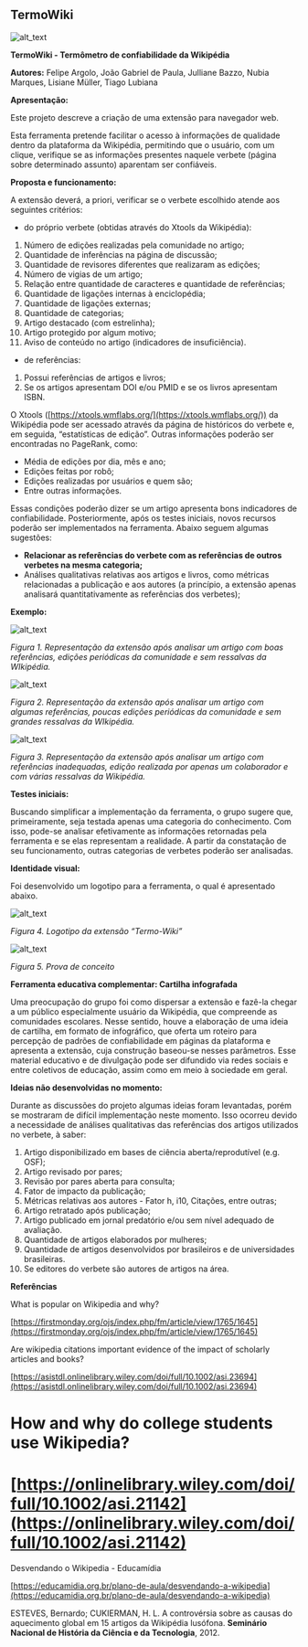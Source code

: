 ## TermoWiki

![alt_text](images/image4.png "image_tooltip")


**TermoWiki - Termômetro de confiabilidade da Wikipédia**

**Autores:** Felipe Argolo, João Gabriel de Paula, Julliane Bazzo, Nubia Marques, Lisiane Müller, Tiago Lubiana

**Apresentação:**

Este projeto descreve a criação de uma extensão para navegador web.

Esta ferramenta pretende facilitar o acesso à informações de qualidade dentro da plataforma da Wikipédia, permitindo que o usuário, com um clique, verifique se as informações presentes naquele verbete (página sobre determinado assunto) aparentam ser confiáveis.

**Proposta e funcionamento:**

A extensão deverá, a priori, verificar se o verbete escolhido atende aos seguintes critérios:

* do próprio verbete (obtidas através do Xtools da Wikipédia):
1. Número de edições realizadas pela comunidade no artigo;
2. Quantidade de inferências na página de discussão;
3. Quantidade de revisores diferentes que realizaram as edições;
4. Número de vigias de um artigo;
5. Relação entre quantidade de caracteres e quantidade de referências;
6. Quantidade de ligações internas à enciclopédia;
7. Quantidade de ligações externas;
8. Quantidade de categorias;
9. Artigo destacado (com estrelinha);
10. Artigo protegido por algum motivo;
11. Aviso de conteúdo no artigo (indicadores de insuficiência).
* de referências:
1. Possui referências de artigos e livros;
2. Se os artigos apresentam DOI e/ou PMID e se os livros apresentam ISBN.

O Xtools ([https://xtools.wmflabs.org/](https://xtools.wmflabs.org/)) da Wikipédia pode ser acessado através da página de históricos do verbete e, em seguida, “estatísticas de edição”. Outras informações poderão ser encontradas no PageRank, como:

* Média de edições por dia, mês e ano;
* Edições feitas por robô;
* Edições realizadas por usuários e quem são;
* Entre outras informações.

Essas condições poderão dizer se um artigo apresenta bons indicadores de confiabilidade. Posteriormente, após os testes iniciais, novos recursos poderão ser implementados na ferramenta. Abaixo seguem algumas sugestões:



* **Relacionar as referências do verbete com as referências de outros verbetes na mesma categoria;**
* Análises qualitativas relativas aos artigos e livros, como métricas relacionadas a publicação e aos autores (a princípio, a extensão apenas analisará quantitativamente as referências dos verbetes);

**Exemplo:**



![alt_text](images/image1.png "image_tooltip")


_Figura 1. Representação da extensão após analisar um artigo com boas referências, edições periódicas da comunidade e sem ressalvas da WIkipédia._



![alt_text](images/image2.png "image_tooltip")


_Figura 2. Representação da extensão após analisar um artigo com algumas referências, poucas edições periódicas da comunidade e sem grandes ressalvas da WIkipédia._


![alt_text](images/image5.png "image_tooltip")


_Figura 3. Representação da extensão após analisar um artigo com referências inadequadas, edição realizada por apenas um colaborador e com várias ressalvas da Wikipédia._

**Testes iniciais:**

Buscando simplificar a implementação da ferramenta, o grupo sugere que, primeiramente, seja testada apenas uma categoria do conhecimento. Com isso, pode-se analisar efetivamente as informações retornadas pela ferramenta e se elas representam a realidade. A partir da constatação de seu funcionamento, outras categorias de verbetes poderão ser analisadas.

**Identidade visual:**

Foi desenvolvido um logotipo para a ferramenta, o qual é apresentado abaixo.



![alt_text](images/image6.png "image_tooltip")


_Figura 4. Logotipo da extensão “Termo-Wiki”_



![alt_text](images/image6.png "image_tooltip")


_Figura 5. Prova de conceito_

**Ferramenta educativa complementar: Cartilha infografada**

Uma preocupação do grupo foi como dispersar a extensão e fazê-la chegar a um público especialmente usuário da Wikipédia, que compreende as comunidades escolares. Nesse sentido, houve a elaboração de uma ideia de cartilha, em formato de infográfico, que oferta um roteiro para percepção de padrões de confiabilidade em páginas da plataforma e apresenta a extensão, cuja construção baseou-se nesses parâmetros. Esse material educativo e de divulgação pode ser difundido via redes sociais e entre coletivos de educação, assim como em meio à sociedade em geral.

**Ideias não desenvolvidas no momento:**

Durante as discussões do projeto algumas ideias foram levantadas, porém se mostraram de difícil implementação neste momento. Isso ocorreu devido a necessidade de análises qualitativas das referências dos artigos utilizados no verbete, à saber:

1. Artigo disponibilizado em bases de ciência aberta/reprodutível (e.g. OSF);
2. Artigo revisado por pares;
3. Revisão por pares aberta para consulta;
4. Fator de impacto da publicação; 
5. Métricas relativas aos autores - Fator h, i10, Citações, entre outras;
6. Artigo retratado após publicação;
7. Artigo publicado em jornal predatório e/ou sem nível adequado de avaliação.
8. Quantidade de artigos elaborados por mulheres;
9. Quantidade de artigos desenvolvidos por brasileiros e de universidades brasileiras.
10. Se editores do verbete são autores de artigos na área.


**Referências**

What is popular on Wikipedia and why?

[https://firstmonday.org/ojs/index.php/fm/article/view/1765/1645](https://firstmonday.org/ojs/index.php/fm/article/view/1765/1645)

Are wikipedia citations important evidence of the impact of scholarly articles and books?

[https://asistdl.onlinelibrary.wiley.com/doi/full/10.1002/asi.23694](https://asistdl.onlinelibrary.wiley.com/doi/full/10.1002/asi.23694)


# How and why do college students use Wikipedia?


# [https://onlinelibrary.wiley.com/doi/full/10.1002/asi.21142](https://onlinelibrary.wiley.com/doi/full/10.1002/asi.21142)

Desvendando o Wikipedia - Educamídia

[https://educamidia.org.br/plano-de-aula/desvendando-a-wikipedia](https://educamidia.org.br/plano-de-aula/desvendando-a-wikipedia)

ESTEVES, Bernardo; CUKIERMAN, H. L. A controvérsia sobre as causas do aquecimento global em 15 artigos da Wikipédia lusófona. **Seminário Nacional de História da Ciência e da Tecnologia**, 2012.
